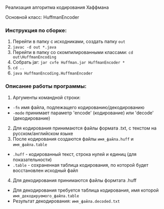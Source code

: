 Реализация алгоритма кодирования Хаффмана

Основной класс: HuffmanEncoder

### Инструкция по сборке:
1) Перейти в папку с исходниками, создать папку `out`
2) `javac -d out *.java`
3) Перейти в папку со скомпилированными классами: `cd out\HuffmanEncoding`
4) Собрать jar: `jar cvfe Huffman.jar HuffmanEncoder *`
5) `cd ..`
6) `java HuffmanEncoding.HuffmanEncoder`

### Описание работы программы:
1) Аргументы командной строки: 
* `-fn` имя файла, подлежащего кодированию/декодированию
* `-mode` принимает параметр 'encode' (кодирование) или 'decode' (декодирование)

2) Для кодирования принимаются файлы формата .txt, с текстом на русском/английском языке
3) После кодирования создаются файлы `имя_файла.huff` и `имя_файла.table`
* `.huff` - кодированный текст, строка нулей и единиц (для показательности)
* `.table` - сохраненная таблица кодирования, по которой будет восстановлен исходный файл
4) Для декодирования принимаются файлы формтата .huff
* Для декодирования требуется таблица кодирования, имя которой `имя_декодируемого_файла.table`
* Результат декодирования: `имя_файла.decoded.txt`